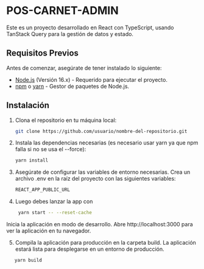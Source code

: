 # POS-CARNET-ADMIN

Este es un proyecto desarrollado en React con TypeScript, usando TanStack Query para la gestión de datos y estado.

## Requisitos Previos

Antes de comenzar, asegúrate de tener instalado lo siguiente:

- [Node.js](https://nodejs.org/) (Versión 16.x) - Requerido para ejecutar el proyecto.
- [npm](https://www.npmjs.com/) o [yarn](https://yarnpkg.com/) - Gestor de paquetes de Node.js.

## Instalación

1. Clona el repositorio en tu máquina local:

   ```bash
   git clone https://github.com/usuario/nombre-del-repositorio.git
   ```


2. Instala las dependencias necesarias (es necesario usar yarn ya que npm falla si no se usa el --force):

   ```bash
   yarn install
   ```

3. Asegúrate de configurar las variables de entorno necesarias. Crea un archivo .env en la raíz del proyecto con las siguientes variables:

   ```bash
   REACT_APP_PUBLIC_URL
   ```

4. Luego debes lanzar la app con

   ```bash
    yarn start -- --reset-cache
   ```
   
Inicia la aplicación en modo de desarrollo. Abre http://localhost:3000 para ver la aplicación en tu navegador.


5. Compila la aplicación para producción en la carpeta build. La aplicación estará lista para desplegarse en un entorno de producción.

```bash
   yarn build
   ```

